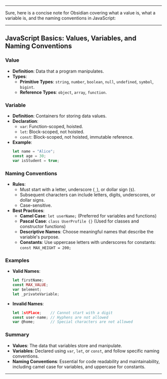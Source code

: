 
---
Sure, here is a concise note for Obsidian covering what a value is, what a variable is, and the naming conventions in JavaScript:

---

## JavaScript Basics: Values, Variables, and Naming Conventions

### Value
- **Definition**: Data that a program manipulates.
- **Types**: 
  - **Primitive Types**: `string`, `number`, `boolean`, `null`, `undefined`, `symbol`, `bigint`.
  - **Reference Types**: `object`, `array`, `function`.

### Variable
- **Definition**: Containers for storing data values.
- **Declaration**:
  - `var`: Function-scoped, hoisted.
  - `let`: Block-scoped, not hoisted.
  - `const`: Block-scoped, not hoisted, immutable reference.
- **Example**:
  ```javascript
  let name = "Alice";
  const age = 30;
  var isStudent = true;
  ```

### Naming Conventions
- **Rules**:
  - Must start with a letter, underscore (`_`), or dollar sign (`$`).
  - Subsequent characters can include letters, digits, underscores, or dollar signs.
  - Case-sensitive.
- **Best Practices**:
  - **Camel Case**: `let userName;` (Preferred for variables and functions)
  - **Pascal Case**: `class UserProfile {}` (Used for classes and constructor functions)
  - **Descriptive Names**: Choose meaningful names that describe the variable's purpose.
  - **Constants**: Use uppercase letters with underscores for constants: `const MAX_HEIGHT = 200;`

### Examples
- **Valid Names**:
  ```javascript
  let firstName;
  const MAX_VALUE;
  var $element;
  let _privateVariable;
  ```
- **Invalid Names**:
  ```javascript
  let 1stPlace;    // Cannot start with a digit
  const user-name; // Hyphens are not allowed
  var @home;       // Special characters are not allowed
  ```

### Summary
- **Values**: The data that variables store and manipulate.
- **Variables**: Declared using `var`, `let`, or `const`, and follow specific naming conventions.
- **Naming Conventions**: Essential for code readability and maintainability, including camel case for variables, and uppercase for constants.
---
